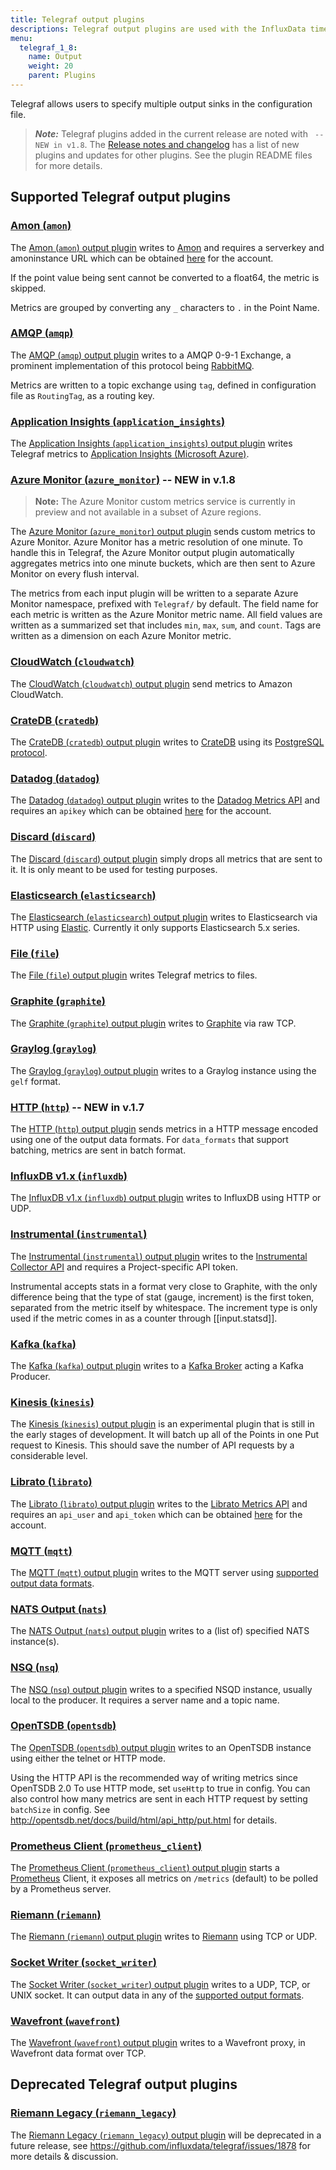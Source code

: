 ```yaml
---
title: Telegraf output plugins
descriptions: Telegraf output plugins are used with the InfluxData time series platform to transform, decorate, and filter metrics. Supported output plugins include Datadog, Elasticsearch, Graphite, InfluxDB, Kafka, MQTT, Prometheus Client, Riemann, and Wavefront.
menu:
  telegraf_1_8:
    name: Output
    weight: 20
    parent: Plugins
---
```


Telegraf allows users to specify multiple output sinks in the configuration file.

> ***Note:*** Telegraf plugins added in the current release are noted with ` -- NEW in v1.8`.
>The [Release notes and changelog](/telegraf/v1.8/about_the_project/release-notes-changelog) has a list of new plugins and updates for other plugins. See the plugin README files for more details.

## Supported Telegraf output plugins

### [Amon (`amon`)](https://github.com/influxdata/telegraf/tree/release-1.8/plugins/outputs/amon)

The [Amon (`amon`) output plugin](https://github.com/influxdata/telegraf/tree/release-1.8/plugins/outputs/amon) writes to [Amon](https://www.amon.cx) and requires a serverkey and amoninstance URL which can be obtained [here](https://www.amon.cx/docs/monitoring/) for the account.

If the point value being sent cannot be converted to a float64, the metric is skipped.

Metrics are grouped by converting any `_` characters to `.` in the Point Name.

### [AMQP (`amqp`)](https://github.com/influxdata/telegraf/tree/release-1.8/plugins/outputs/amqp)

The [AMQP (`amqp`) output plugin](https://github.com/influxdata/telegraf/tree/release-1.8/plugins/outputs/amqp) writes to a AMQP 0-9-1 Exchange, a prominent implementation of this protocol being [RabbitMQ](https://www.rabbitmq.com/).

Metrics are written to a topic exchange using `tag`, defined in configuration file as `RoutingTag`, as a routing key.

### [Application Insights (`application_insights`)](https://github.com/influxdata/telegraf/blob/release-1.8/plugins/outputs/application_insights)

The [Application Insights (`application_insights`) output plugin](https://github.com/influxdata/telegraf/blob/release-1.8/plugins/outputs/application_insights) writes Telegraf metrics to [Application Insights (Microsoft Azure)](https://azure.microsoft.com/en-us/services/application-insights/).

### [Azure Monitor (`azure_monitor`)](https://github.com/influxdata/telegraf/tree/release-1.8/plugins/outputs/azure_monitor) -- NEW in v.1.8

>**Note:** The Azure Monitor custom metrics service is currently in preview and not available in a subset of Azure regions.

The [Azure Monitor (`azure_monitor`) output plugin](https://github.com/influxdata/telegraf/tree/release-1.8/plugins/outputs/azure_monitor) sends custom metrics to Azure Monitor. Azure Monitor has a metric resolution of one minute. To handle this in Telegraf, the Azure Monitor output plugin automatically aggregates metrics into one minute buckets, which are then sent to Azure Monitor on every flush interval.

The metrics from each input plugin will be written to a separate Azure Monitor namespace, prefixed with `Telegraf/` by default. The field name for each metric is written as the Azure Monitor metric name. All field values are written as a summarized set that includes `min`, `max`, `sum`, and `count`. Tags are written as a dimension on each Azure Monitor metric.

### [CloudWatch (`cloudwatch`)](https://github.com/influxdata/telegraf/tree/release-1.8/plugins/outputs/cloudwatch)

The [CloudWatch (`cloudwatch`) output plugin](https://github.com/influxdata/telegraf/tree/release-1.8/plugins/outputs/cloudwatch) send metrics to Amazon CloudWatch.

### [CrateDB (`cratedb`)](https://github.com/influxdata/telegraf/tree/master/plugins/outputs/cratedb)

The [CrateDB (`cratedb`) output plugin](https://github.com/influxdata/telegraf/tree/master/plugins/outputs/cratedb) writes to [CrateDB](https://crate.io/) using its [PostgreSQL protocol](https://crate.io/docs/crate/reference/protocols/postgres.html).

### [Datadog (`datadog`)](https://github.com/influxdata/telegraf/tree/release-1.8/plugins/outputs/datadog)

The [Datadog (`datadog`) output plugin](https://github.com/influxdata/telegraf/tree/release-1.8/plugins/outputs/datadog) writes to the [Datadog Metrics API](http://docs.datadoghq.com/api/#metrics) and requires an `apikey` which can be obtained [here](https://app.datadoghq.com/account/settings#api) for the account.

### [Discard (`discard`)](https://github.com/influxdata/telegraf/tree/release-1.8/plugins/outputs/discard)

The [Discard (`discard`) output plugin](https://github.com/influxdata/telegraf/tree/release-1.8/plugins/outputs/discard) simply drops all metrics that are sent to it. It is only meant to be used for testing purposes.

### [Elasticsearch (`elasticsearch`)](https://github.com/influxdata/telegraf/tree/release-1.8/plugins/outputs/elasticsearch)

The [Elasticsearch (`elasticsearch`) output plugin](https://github.com/influxdata/telegraf/tree/release-1.8/plugins/outputs/elasticsearch) writes to Elasticsearch via HTTP using [Elastic](http://olivere.github.io/elastic/). Currently it only supports Elasticsearch 5.x series.

### [File (`file`)](https://github.com/influxdata/telegraf/tree/release-1.8/plugins/outputs/file)

The [File (`file`) output plugin](https://github.com/influxdata/telegraf/tree/release-1.8/plugins/outputs/file) writes Telegraf metrics to files.

### [Graphite (`graphite`)](https://github.com/influxdata/telegraf/tree/release-1.8/plugins/outputs/graphite)

The [Graphite (`graphite`) output plugin](https://github.com/influxdata/telegraf/tree/release-1.8/plugins/outputs/graphite) writes to [Graphite](http://graphite.readthedocs.org/en/latest/index.html) via raw TCP.

### [Graylog (`graylog`)](https://github.com/influxdata/telegraf/tree/release-1.8/plugins/outputs/graylog)

The  [Graylog (`graylog`) output plugin](https://github.com/influxdata/telegraf/tree/release-1.8/plugins/outputs/graylog) writes to a Graylog instance using the `gelf` format.

### [HTTP (`http`)](https://github.com/influxdata/telegraf/tree/master/plugins/outputs/http) -- NEW in v.1.7

The [HTTP (`http`) output plugin](https://github.com/influxdata/telegraf/tree/master/plugins/outputs/http) sends metrics in a HTTP message encoded using one of the output data formats. For `data_formats` that support batching, metrics are sent in batch format.

### [InfluxDB v1.x (`influxdb`)](https://github.com/influxdata/telegraf/tree/release-1.8/plugins/outputs/influxdb)

The [InfluxDB v1.x (`influxdb`) output plugin](https://github.com/influxdata/telegraf/tree/release-1.8/plugins/outputs/influxdb) writes to InfluxDB using HTTP or UDP.

### [Instrumental (`instrumental`)](https://github.com/influxdata/telegraf/tree/release-1.8/plugins/outputs/instrumental)

The [Instrumental (`instrumental`) output plugin](https://github.com/influxdata/telegraf/tree/release-1.8/plugins/outputs/instrumental) writes to the [Instrumental Collector API](https://instrumentalapp.com/docs/tcp-collector) and requires a Project-specific API token.

Instrumental accepts stats in a format very close to Graphite, with the only difference being that the type of stat (gauge, increment) is the first token, separated from the metric itself by whitespace. The increment type is only used if the metric comes in as a counter through [[input.statsd]].

### [Kafka (`kafka`)](https://github.com/influxdata/telegraf/tree/release-1.8/plugins/outputs/kafka)

The [Kafka (`kafka`) output plugin](https://github.com/influxdata/telegraf/tree/release-1.8/plugins/outputs/kafka) writes to a [Kafka Broker](http://kafka.apache.org/07/quickstart.html) acting a Kafka Producer.

### [Kinesis (`kinesis`)](https://github.com/influxdata/telegraf/tree/release-1.8/plugins/outputs/kinesis)

The [Kinesis (`kinesis`) output plugin](https://github.com/influxdata/telegraf/tree/release-1.8/plugins/outputs/kinesis) is an experimental plugin that is still in the early stages of development. It will batch up all of the Points in one Put request to Kinesis. This should save the number of API requests by a considerable level.

### [Librato (`librato`)](https://github.com/influxdata/telegraf/tree/release-1.8/plugins/outputs/librato)

The [Librato (`librato`) output plugin](https://github.com/influxdata/telegraf/tree/release-1.8/plugins/outputs/librato) writes to the [Librato Metrics API](http://dev.librato.com/v1/metrics#metrics) and requires an `api_user` and `api_token` which can be obtained [here](https://metrics.librato.com/account/api_tokens) for the account.

### [MQTT (`mqtt`)](https://github.com/influxdata/telegraf/tree/release-1.8/plugins/outputs/mqtt)

The [MQTT (`mqtt`) output plugin](https://github.com/influxdata/telegraf/tree/release-1.8/plugins/outputs/mqtt) writes to the MQTT server using [supported output data formats](https://github.com/influxdata/telegraf/blob/master/docs/DATA_FORMATS_OUTPUT.md).

### [NATS Output (`nats`)](https://github.com/influxdata/telegraf/tree/release-1.8/plugins/outputs/nats)

The [NATS Output (`nats`) output plugin](https://github.com/influxdata/telegraf/tree/release-1.8/plugins/outputs/nats) writes to a (list of) specified NATS instance(s).

### [NSQ (`nsq`)](https://github.com/influxdata/telegraf/tree/release-1.8/plugins/outputs/nsq)

  The [NSQ (`nsq`) output plugin](https://github.com/influxdata/telegraf/tree/release-1.8/plugins/outputs/nsq) writes to a specified NSQD instance, usually local to the producer. It requires a server name and a topic name.

  ### [OpenTSDB (`opentsdb`)](https://github.com/influxdata/telegraf/tree/release-1.8/plugins/outputs/opentsdb)

  The [OpenTSDB (`opentsdb`) output plugin](https://github.com/influxdata/telegraf/tree/release-1.8/plugins/outputs/opentsdb) writes to an OpenTSDB instance using either the telnet or HTTP mode.

Using the HTTP API is the recommended way of writing metrics since OpenTSDB 2.0 To use HTTP mode, set `useHttp` to true in config. You can also control how many metrics are sent in each HTTP request by setting `batchSize` in config. See http://opentsdb.net/docs/build/html/api_http/put.html for details.

### [Prometheus Client (`prometheus_client`)](https://github.com/influxdata/telegraf/tree/release-1.8/plugins/outputs/prometheus_client)

The [Prometheus Client (`prometheus_client`) output plugin](https://github.com/influxdata/telegraf/tree/release-1.8/plugins/outputs/prometheus_client) starts a [Prometheus](https://prometheus.io/) Client, it exposes all metrics on `/metrics` (default) to be polled by a Prometheus server.

### [Riemann (`riemann`)](https://github.com/influxdata/telegraf/tree/release-1.8/plugins/outputs/riemann)

The [Riemann (`riemann`) output plugin](https://github.com/influxdata/telegraf/tree/release-1.8/plugins/outputs/riemann) writes to [Riemann](http://riemann.io/) using TCP or UDP.

### [Socket Writer (`socket_writer`)](https://github.com/influxdata/telegraf/tree/release-1.8/plugins/outputs/socket_writer)

The [Socket Writer (`socket_writer`) output plugin](https://github.com/influxdata/telegraf/tree/release-1.8/plugins/outputs/socket_writer) writes to a UDP, TCP, or UNIX socket. It can output data in any of the [supported output formats](https://github.com/influxdata/telegraf/blob/master/docs/DATA_FORMATS_OUTPUT.md).

### [Wavefront (`wavefront`)](https://github.com/influxdata/telegraf/tree/release-1.8/plugins/outputs/wavefront/README.md)

The [Wavefront (`wavefront`) output plugin](https://github.com/influxdata/telegraf/tree/release-1.8/plugins/outputs/wavefront/README.md) writes to a Wavefront proxy, in Wavefront data format over TCP.

## Deprecated Telegraf output plugins

### [Riemann Legacy (`riemann_legacy`)](https://github.com/influxdata/telegraf/tree/release-1.8/plugins/outputs/riemann_legacy)

The [Riemann Legacy (`riemann_legacy`) output plugin](https://github.com/influxdata/telegraf/tree/release-1.8/plugins/outputs/riemann_legacy) will be deprecated in a future release, see https://github.com/influxdata/telegraf/issues/1878 for more details & discussion.
